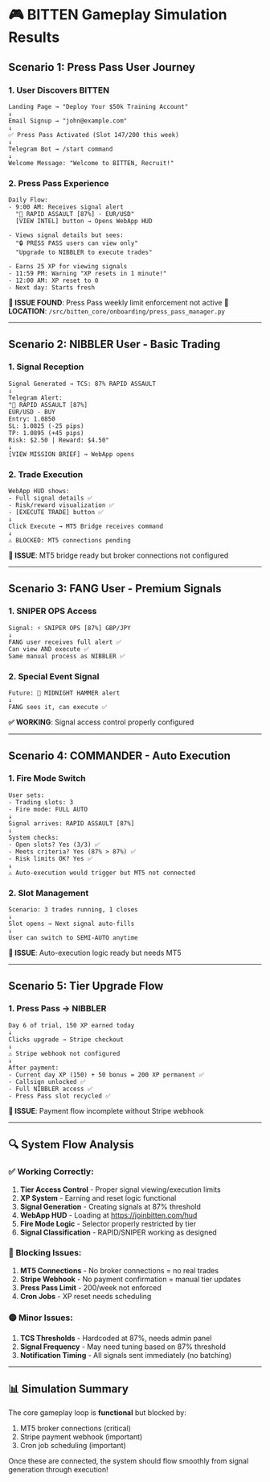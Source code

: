 # 🎮 BITTEN Gameplay Simulation Results

## Scenario 1: Press Pass User Journey

### 1. User Discovers BITTEN
```
Landing Page → "Deploy Your $50k Training Account"
↓
Email Signup → "john@example.com"
↓
✅ Press Pass Activated (Slot 147/200 this week)
↓
Telegram Bot → /start command
↓
Welcome Message: "Welcome to BITTEN, Recruit!"
```

### 2. Press Pass Experience
```
Daily Flow:
- 9:00 AM: Receives signal alert
  "🔫 RAPID ASSAULT [87%] - EUR/USD"
  [VIEW INTEL] button → Opens WebApp HUD
  
- Views signal details but sees:
  "🔒 PRESS PASS users can view only"
  "Upgrade to NIBBLER to execute trades"
  
- Earns 25 XP for viewing signals
- 11:59 PM: Warning "XP resets in 1 minute!"
- 12:00 AM: XP reset to 0
- Next day: Starts fresh
```

**🚧 ISSUE FOUND**: Press Pass weekly limit enforcement not active
**📍 LOCATION**: `/src/bitten_core/onboarding/press_pass_manager.py`

---

## Scenario 2: NIBBLER User - Basic Trading

### 1. Signal Reception
```
Signal Generated → TCS: 87% RAPID ASSAULT
↓
Telegram Alert:
"🔫 RAPID ASSAULT [87%]
EUR/USD - BUY
Entry: 1.0850
SL: 1.0825 (-25 pips)
TP: 1.0895 (+45 pips)
Risk: $2.50 | Reward: $4.50"
↓
[VIEW MISSION BRIEF] → WebApp opens
```

### 2. Trade Execution
```
WebApp HUD shows:
- Full signal details ✅
- Risk/reward visualization ✅
- [EXECUTE TRADE] button ✅
↓
Click Execute → MT5 Bridge receives command
↓
⚠️ BLOCKED: MT5 connections pending
```

**🚧 ISSUE**: MT5 bridge ready but broker connections not configured

---

## Scenario 3: FANG User - Premium Signals

### 1. SNIPER OPS Access
```
Signal: ⚡ SNIPER OPS [87%] GBP/JPY
↓
FANG user receives full alert ✅
Can view AND execute ✅
Same manual process as NIBBLER ✅
```

### 2. Special Event Signal
```
Future: 🔨 MIDNIGHT HAMMER alert
↓
FANG sees it, can execute ✅
```

**✅ WORKING**: Signal access control properly configured

---

## Scenario 4: COMMANDER - Auto Execution

### 1. Fire Mode Switch
```
User sets:
- Trading slots: 3
- Fire mode: FULL AUTO
↓
Signal arrives: RAPID ASSAULT [87%]
↓
System checks:
- Open slots? Yes (3/3) ✅
- Meets criteria? Yes (87% > 87%) ✅
- Risk limits OK? Yes ✅
↓
⚠️ Auto-execution would trigger but MT5 not connected
```

### 2. Slot Management
```
Scenario: 3 trades running, 1 closes
↓
Slot opens → Next signal auto-fills
↓
User can switch to SEMI-AUTO anytime
```

**🚧 ISSUE**: Auto-execution logic ready but needs MT5

---

## Scenario 5: Tier Upgrade Flow

### 1. Press Pass → NIBBLER
```
Day 6 of trial, 150 XP earned today
↓
Clicks upgrade → Stripe checkout
↓
⚠️ Stripe webhook not configured
↓
After payment:
- Current day XP (150) + 50 bonus = 200 XP permanent ✅
- Callsign unlocked ✅
- Full NIBBLER access ✅
- Press Pass slot recycled ✅
```

**🚧 ISSUE**: Payment flow incomplete without Stripe webhook

---

## 🔍 System Flow Analysis

### ✅ Working Correctly:
1. **Tier Access Control** - Proper signal viewing/execution limits
2. **XP System** - Earning and reset logic functional
3. **Signal Generation** - Creating signals at 87% threshold
4. **WebApp HUD** - Loading at https://joinbitten.com/hud
5. **Fire Mode Logic** - Selector properly restricted by tier
6. **Signal Classification** - RAPID/SNIPER working as designed

### 🚧 Blocking Issues:
1. **MT5 Connections** - No broker connections = no real trades
2. **Stripe Webhook** - No payment confirmation = manual tier updates
3. **Press Pass Limit** - 200/week not enforced
4. **Cron Jobs** - XP reset needs scheduling

### 🟡 Minor Issues:
1. **TCS Thresholds** - Hardcoded at 87%, needs admin panel
2. **Signal Frequency** - May need tuning based on 87% threshold
3. **Notification Timing** - All signals sent immediately (no batching)

---

## 📊 Simulation Summary

The core gameplay loop is **functional** but blocked by:
1. MT5 broker connections (critical)
2. Stripe payment webhook (important)
3. Cron job scheduling (important)

Once these are connected, the system should flow smoothly from signal generation through execution!